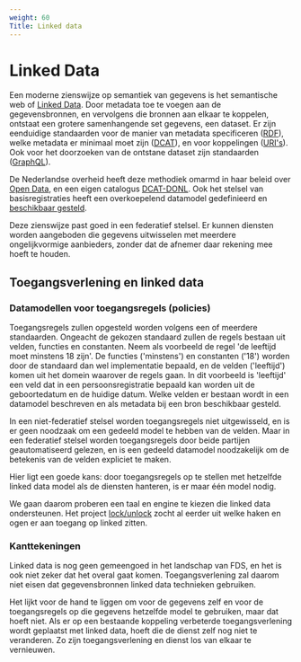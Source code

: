 ```yaml
---
weight: 60
Title: Linked data
---
```


# Linked Data

Een moderne zienswijze op semantiek van gegevens is het semantische web of [Linked Data](https://en.wikipedia.org/wiki/Linked_data).
Door metadata toe te voegen aan de gegevensbronnen, en vervolgens die bronnen aan elkaar te koppelen, ontstaat een grotere
samenhangende set gegevens, een dataset. Er zijn eenduidige standaarden voor de manier van metadata specificeren
([RDF](https://en.wikipedia.org/wiki/Resource_Description_Framework)), welke metadata er minimaal moet zijn ([DCAT](https://en.wikipedia.org/wiki/Data_Catalog_Vocabulary)), en voor koppelingen ([URI's](https://en.wikipedia.org/wiki/Uniform_Resource_Identifier)). 
Ook voor het doorzoeken van de ontstane dataset zijn standaarden ([GraphQL](https://en.wikipedia.org/wiki/GraphQL)).

De Nederlandse overheid heeft deze methodiek omarmd in haar beleid over [Open Data](https://data.overheid.nl/ondersteuning/open-data/beleid),
en een eigen catalogus [DCAT-DONL](https://docs.datacommunities.nl/data-overheid-nl-documentatie/dcat/dcat-ap-donl). Ook het stelsel van basisregistraties heeft een overkoepelend datamodel gedefinieerd en
[beschikbaar gesteld](https://stelselvanbasisregistraties.nl/details/DATASET/STCdata).

Deze zienswijze past goed in een federatief stelsel. Er kunnen diensten worden aangeboden die gegevens uitwisselen met
meerdere ongelijkvormige aanbieders, zonder dat de afnemer daar rekening mee hoeft te houden. 

## Toegangsverlening en linked data

### Datamodellen voor toegangsregels (policies)
Toegangsregels zullen opgesteld worden volgens een of meerdere standaarden.
Ongeacht de gekozen standaard zullen de regels bestaan uit velden, functies en constanten. 
Neem als voorbeeld de regel 'de leeftijd moet minstens 18 zijn'. 
De functies ('minstens') en constanten ('18') worden door de standaard dan wel implementatie bepaald, 
en de velden ('leeftijd') komen uit het domein waarover de regels gaan. 
In dit voorbeeld is 'leeftijd' een veld dat in een persoonsregistratie bepaald kan worden uit de
geboortedatum en de huidige datum. Welke velden er bestaan wordt in een datamodel beschreven en als metadata bij een bron
beschikbaar gesteld.

In een niet-federatief stelsel worden toegangsregels niet uitgewisseld, en is er geen noodzaak om een gedeeld model te
hebben van de velden. Maar in een federatief stelsel worden toegangsregels door beide partijen geautomatiseerd gelezen, 
en is een gedeeld datamodel noodzakelijk om de betekenis van de velden expliciet te maken.

Hier ligt een goede kans: door toegangsregels op te stellen met hetzelfde linked data model als de diensten hanteren, 
is er maar één model nodig.

We gaan daarom proberen een taal en engine te kiezen die linked data ondersteunen. 
Het project [lock/unlock](https://kadaster-labs.github.io/lock-unlock-docs/) zocht al eerder uit welke haken en ogen er aan toegang op linked zitten.

### Kanttekeningen

Linked data is nog geen gemeengoed in het landschap van FDS, en het is ook niet zeker dat het overal gaat komen. 
Toegangsverlening zal daarom niet eisen dat gegevensbronnen linked data technieken gebruiken.

Het lijkt voor de hand te liggen om voor de gegevens zelf en voor de toegangsregels op die gegevens hetzelfde model te gebruiken,
maar dat hoeft niet. Als er op een bestaande koppeling verbeterde toegangsverlening wordt geplaatst met linked data, 
hoeft die de dienst zelf nog niet te veranderen. Zo zijn toegangsverlening en dienst los van elkaar te vernieuwen.
